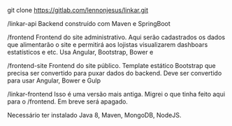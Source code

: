 git clone https://gitlab.com/lennonjesus/linkar.git

/linkar-api
  Backend construído com Maven e SpringBoot

/frontend
  Frontend do site administrativo. Aqui serão cadastrados os dados que alimentarão o site e permitirá aos lojistas visualizarem dashboars estatísticos e etc.
  Usa Angular, Bootstrap, Bower e 

/frontend-site
  Frontend do site público. Template estático Bootstrap que precisa ser convertido para puxar dados do backend.
  Deve ser convertido para usar Angular, Bower e Gulp

/linkar-frontend
  Isso é uma versão mais antiga. Migrei o que tinha feito aqui para o /frontend. Em breve será apagado.

Necessário ter instalado Java 8, Maven, MongoDB, NodeJS.